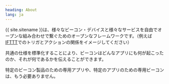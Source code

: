```yaml
---
heading: About
lang: ja
---
```


{{ site.sitename }}は、様々なビーコン・デバイスと様々なサービスを自由でオープンな組み合わせで繋ぐためのオープンなフレームワークです。（例えば[IFTTT](https://ifttt.com/)でのトリガとアクションの関係をイメージしてください）

共通の仕様を標準化することにより、ビーコンはどんなアプリにも何が起こったのか、それが何であるかを伝えることができます。

特定のビーコン製品のための専用アプリや、特定のアプリのための専用ビーコンは、もう必要ありません。
